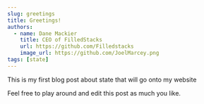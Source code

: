 ```yaml
---
slug: greetings
title: Greetings!
authors:
  - name: Dane Mackier
    title: CEO of FilledStacks
    url: https://github.com/Filledstacks
    image_url: https://github.com/JoelMarcey.png
tags: [state]
---
```


This is my first blog post about state that will go onto my website

Feel free to play around and edit this post as much you like.
